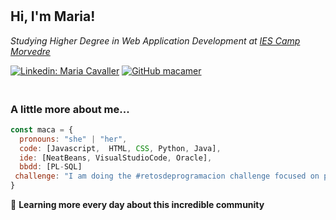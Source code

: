 # <h2> Hi, I'm Maria! </h2> 
<!-- <img align='right' src="https://media.giphy.com/media/ieyl9zmCjO4b4t6qoY/giphy.gif" width="230"> -->
<p><em> Studying Higher Degree in Web Application Development at <a href="https://portal.edu.gva.es/iescamp/"> IES Camp Morvedre</a></em></p>

[![Linkedin: Maria Cavaller](https://img.shields.io/badge/-maria-blue?style=flat-square&logo=Linkedin&logoColor=white&link=https://www.linkedin.com/in/maria-cavaller-mercadal/)](https://www.linkedin.com/in/maria-cavaller-mercadal-a36435172/)
[![GitHub macamer](https://img.shields.io/github/followers/macamer?label=follow&style=social)](https://github.com/macamer)


### </br>A little more about me...  

```javascript
const maca = {
  pronouns: "she" | "her",
  code: [Javascript,  HTML, CSS, Python, Java],
  ide: [NeatBeans, VisualStudioCode, Oracle],
  bbdd: [PL-SQL]  
 challenge: "I am doing the #retosdeprogramacion challenge focused on python"
}

```

🫶 <b>Learning more every day about this incredible community</b>


